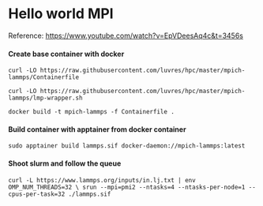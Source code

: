 Hello world MPI
===============

Reference: <https://www.youtube.com/watch?v=EpVDeesAq4c&t=3456s>

#### Create base container with docker
``curl -LO https://raw.githubusercontent.com/luvres/hpc/master/mpich-lammps/Containerfile``

``curl -LO https://raw.githubusercontent.com/luvres/hpc/master/mpich-lammps/lmp-wrapper.sh``

``docker build -t mpich-lammps -f Containerfile .``

#### Build container with apptainer from docker container
``sudo apptainer build lammps.sif docker-daemon://mpich-lammps:latest``

#### Shoot slurm and follow the queue
``curl -L https://www.lammps.org/inputs/in.lj.txt | env OMP_NUM_THREADS=32 \
srun --mpi=pmi2 --ntasks=4 --ntasks-per-node=1 --cpus-per-task=32 ./lammps.sif``

